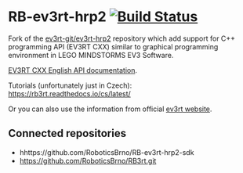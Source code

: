 # RB-ev3rt-hrp2 [![Build Status](https://travis-ci.org/RoboticsBrno/RB-ev3rt-hrp2.svg?branch=master)](https://travis-ci.org/RoboticsBrno/RB-ev3rt-hrp2)

Fork of the [ev3rt-git/ev3rt-hrp2](https://github.com/ev3rt-git/ev3rt-hrp2) repository which add support for C++ programming API (EV3RT CXX) similar to graphical programming environment in LEGO MINDSTORMS EV3 Software.

[EV3RT CXX English API documentation](https://roboticsbrno.github.io/RB-ev3rt-hrp2-sdk/).

Tutorials (unfortunately just in Czech): https://rb3rt.readthedocs.io/cs/latest/

Or you can also use the information from official [ev3rt website](http://ev3rt-git.github.io/).

## Connected repositories

- hhttps://github.com/RoboticsBrno/RB-ev3rt-hrp2-sdk
- https://github.com/RoboticsBrno/RB3rt.git

